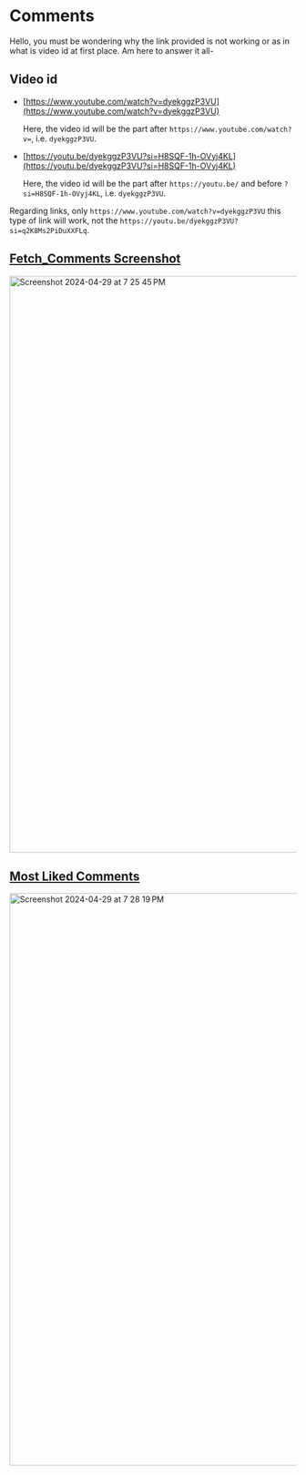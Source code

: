 # Comments

Hello, you must be wondering why the link provided is not working or as in what is video id at first place. Am here to answer it all-

## Video id

- [https://www.youtube.com/watch?v=dyekggzP3VU](https://www.youtube.com/watch?v=dyekggzP3VU)

  Here, the video id will be the part after `https://www.youtube.com/watch?v=`, i.e. `dyekggzP3VU`.

- [https://youtu.be/dyekggzP3VU?si=H8SQF-1h-OVyj4KL](https://youtu.be/dyekggzP3VU?si=H8SQF-1h-OVyj4KL)

  Here, the video id will be the part after `https://youtu.be/` and before `?si=H8SQF-1h-OVyj4KL`, i.e. `dyekggzP3VU`.

Regarding links, only `https://www.youtube.com/watch?v=dyekggzP3VU` this type of link will work, not the `https://youtu.be/dyekggzP3VU?si=q2K8Ms2PiDuXXFLq`.

## [Fetch_Comments Screenshot](https://github.com/PRATIKK0709/PlayWithYoutubeAPI/blob/main/Comments/Fetch_Comments.py)

<img width="1013" alt="Screenshot 2024-04-29 at 7 25 45 PM" src="https://github.com/PRATIKK0709/PlayWithYoutubeAPI/assets/139443204/d2170370-ebd9-42d1-a3ad-239cbb783edd">

## [Most Liked Comments](https://github.com/PRATIKK0709/PlayWithYoutubeAPI/blob/main/Comments/most-liked-comments.py)
<img width="1005" alt="Screenshot 2024-04-29 at 7 28 19 PM" src="https://github.com/PRATIKK0709/PlayWithYoutubeAPI/assets/139443204/f158d424-30a5-4569-a499-db0ace002b90">
